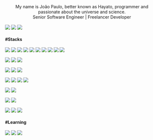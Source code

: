 <div align="center">
	My name is João Paulo, better known as Hayato, programmer and passionate about the universe and science.<br />
	Senior Software Engineer | Freelancer Developer
</div>

<br />

<div>
	<a href="https://twitter.com/hayatocode" target="_blank"><img src="https://img.shields.io/badge/@hayatocode-00ACEE?style=for-the-badge&logo=x&logoColor=white"></a>
	<a href="https://instagram.com/hayatocode" target="_blank"><img src="https://img.shields.io/badge/@hayatocode-E1306C?style=for-the-badge&logo=instagram&logoColor=white"></a>
	<a href="https://linkedin.com/in/hayatocode" target="_blank"><img src="https://img.shields.io/badge/João Paulo-0E76A8?style=for-the-badge&logo=linkedin&logoColor=white"></a>
</div>

#### #Stacks

![](https://img.shields.io/badge/Angular-DC0434?&style=flat&logo=angular)
![](https://img.shields.io/badge/Next.js-000000?&style=flat&logo=next.js)
![](https://img.shields.io/badge/Hono-FFFFFF?&style=flat&logo=hono)
![](https://img.shields.io/badge/AdonisJS-5A45FF?style=flat&logo=adonisjs)
![](https://img.shields.io/badge/Laravel-FFFFFF?style=flat&logo=laravel)
![](https://img.shields.io/badge/Tailwind_CSS-38BDF8?style=flat&logo=tailwindcss&logoColor=white)
![](https://img.shields.io/badge/daisyUI-1AD1A5?style=flat&logo=daisyui)
![](https://img.shields.io/badge/Bootstrap-6528E0?style=flat&logo=bootstrap&logoColor=white)
![](https://img.shields.io/badge/HTML5-E96228?style=flat&logo=html5&logoColor=white)
![](https://img.shields.io/badge/CSS3-264DE4?style=flat&logo=css3&logoColor=white)

![](https://img.shields.io/badge/Socket.IO-FFFFFF?style=flat&logo=socket.io&logoColor=black)
![](https://img.shields.io/badge/Zod-274D82?style=flat&logo=zod)
![](https://img.shields.io/badge/Prisma-FFFFFF?style=flat&logo=prisma&logoColor=0C344B)

![](https://img.shields.io/badge/Expo-11181C?style=flat&logo=expo)
![](https://img.shields.io/badge/React_Native-000000?style=flat&logo=react)
![](https://img.shields.io/badge/Android-3BD481?style=flat&logo=android&logoColor=white)

![](https://img.shields.io/badge/TypeScript-007ACC?style=flat&logo=typescript&logoColor=white)
![](https://img.shields.io/badge/JavaScript-F0DC4E?style=flat&logo=javascript&logoColor=white)
![](https://img.shields.io/badge/Node.js-green?style=flat&logo=node.js&logoColor=white)
![](https://img.shields.io/badge/PHP-7377AD?style=flat&logo=php&logoColor=white)

![](https://img.shields.io/badge/MySQL-1D4A65?style=flat&logo=mysql&logoColor=white)
![](https://img.shields.io/badge/SQLite-43A2DC?style=flat&logo=sqlite&logoColor=003B57)

![](https://img.shields.io/badge/CloudFlare-FFFFFF?style=flat&logo=cloudflare)
![](https://img.shields.io/badge/PlanetScale-FFFFFF?style=flat&logo=planetscale&logoColor=black)

![](https://img.shields.io/badge/macOS-000000?style=flat&logo=macos)
![](https://img.shields.io/badge/Linux-FFFFFF?style=flat&logo=linux&logoColor=black)
![](https://img.shields.io/badge/Windows-0074CD?style=flat&logo=windows)

#### #Learning

![](https://img.shields.io/badge/Kotlin-000000?style=flat&logo=kotlin)
![](https://img.shields.io/badge/Java-E06C00?style=flat&logo=openjdk&logoColor=white)
![](https://img.shields.io/badge/ruby-9B111E?style=flat&logo=ruby&logoColor=white)
